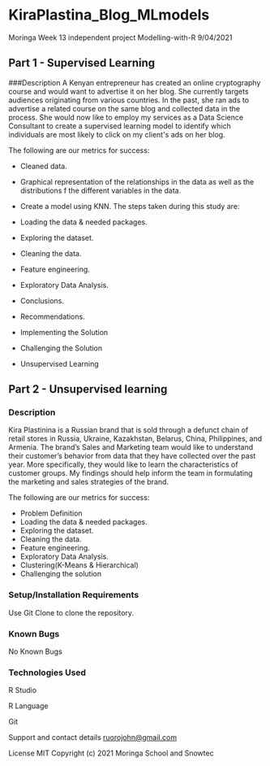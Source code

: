 # KiraPlastina_Blog_MLmodels
Moringa Week 13 independent project 
Modelling-with-R
9/04/2021
## Part 1 - Supervised Learning
###Description
A Kenyan entrepreneur has created an online cryptography course and would want to advertise it on her blog. She currently targets audiences originating from various countries. In the past, she ran ads to advertise a related course on the same blog and collected data in the process. She would now like to employ my services as a Data Science Consultant to create a supervised learning model to identify which individuals are most likely to click on my client's ads on her blog.

The following are our metrics for success:

- Cleaned data.
- Graphical representation of the relationships in the data as well as the distributions f the different variables in the data.
- Create a model using KNN.
The steps taken during this study are:

- Loading the data & needed packages.
- Exploring the dataset.
- Cleaning the data.
- Feature engineering.
- Exploratory Data Analysis.
- Conclusions.
- Recommendations.
- Implementing the Solution
- Challenging the Solution
- Unsupervised Learning

## Part 2 - Unsupervised learning
### Description
Kira Plastinina is a Russian brand that is sold through a defunct chain of retail stores in Russia, Ukraine, Kazakhstan, Belarus, China, Philippines, and Armenia. The brand’s Sales and Marketing team would like to understand their customer’s behavior from data that they have collected over the past year. More specifically, they would like to learn the characteristics of customer groups. My findings should help inform the team in formulating the marketing and sales strategies of the brand.

The following are our metrics for success:

- Problem Definition
- Loading the data & needed packages.
- Exploring the dataset.
- Cleaning the data.
- Feature engineering.
- Exploratory Data Analysis.
- Clustering(K-Means & Hierarchical)
- Challenging the solution
### Setup/Installation Requirements
Use Git Clone to clone the repository.

### Known Bugs
No Known Bugs

### Technologies Used
R Studio

R Language

Git

Support and contact details
ruorojohn@gmail.com

License
MIT Copyright (c) 2021 Moringa School and Snowtec
